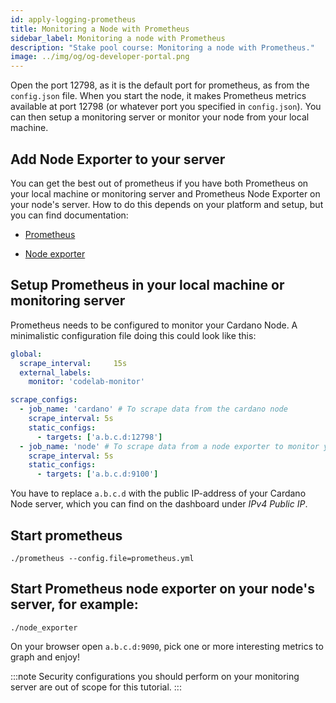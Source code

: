 ```yaml
---
id: apply-logging-prometheus
title: Monitoring a Node with Prometheus
sidebar_label: Monitoring a node with Prometheus
description: "Stake pool course: Monitoring a node with Prometheus."
image: ../img/og/og-developer-portal.png
---
```


Open the port 12798, as it is the default port for prometheus, as from the `config.json` file.
When you start the node, it makes Prometheus metrics available at port 12798 (or whatever port you specified in `config.json`). You can then setup a monitoring server or monitor your node from your local machine.

## Add Node Exporter to your server
You can get the best out of prometheus if you have both Prometheus on your local machine or monitoring server and Prometheus Node Exporter on your node's server. How to do this depends on your platform and setup, but you can find documentation:

   * [Prometheus](https://prometheus.io/docs/prometheus/latest/getting_started/)

   * [Node exporter](https://prometheus.io/docs/guides/node-exporter/)

## Setup Prometheus in your local machine or monitoring server
Prometheus needs to be configured to monitor your Cardano Node. A minimalistic configuration file doing this could look like this:

```yaml
global:
  scrape_interval:     15s
  external_labels:
    monitor: 'codelab-monitor'

scrape_configs:
  - job_name: 'cardano' # To scrape data from the cardano node
    scrape_interval: 5s
    static_configs:
      - targets: ['a.b.c.d:12798']
  - job_name: 'node' # To scrape data from a node exporter to monitor your linux host metrics.
    scrape_interval: 5s
    static_configs:
      - targets: ['a.b.c.d:9100']
```

You have to replace `a.b.c.d` with the public IP-address of your Cardano Node server, which you can find on the dashboard under _IPv4 Public IP_.

## Start prometheus

    ./prometheus --config.file=prometheus.yml

## Start Prometheus node exporter on your node's server, for example:

    ./node_exporter

On your browser open `a.b.c.d:9090`, pick one or more interesting metrics to graph and enjoy!

:::note
Security configurations you should perform on your monitoring server are out of scope for this tutorial.
:::

